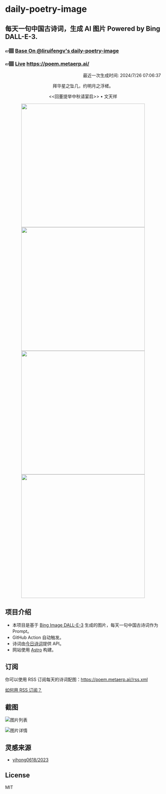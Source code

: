 
# daily-poetry-image

## 每天一句中国古诗词，生成 AI 图片 Powered by Bing DALL-E-3.

### 👉🏽 [Base On @liruifengv's daily-poetry-image](https://github.com/liruifengv/daily-poetry-image)

### 👉🏽 [Live](https://poem.metaerp.ai/) https://poem.metaerp.ai/

<p align="right">
  最近一次生成时间: 2024/7/26 07:06:37
</p>
<p align="center">
拜华星之坠几，约明月之浮槎。
</p>
<p align="center">
<<回董提举中秋请宴启>> • 文天祥
</p>
<p align="center">
<img src="https://tse4.mm.bing.net/th/id/OIG2.NrZqzAcQfydCh_VDe.6b" height="400" width="400" />
<img src="https://tse4.mm.bing.net/th/id/OIG2.lUzoh9OXjQxUp_m0zbaW" height="400" width="400" />
<img src="https://tse4.mm.bing.net/th/id/OIG2.oiIbsWM0JAxz0eZfBf3i" height="400" width="400" />
<img src="https://tse1.mm.bing.net/th/id/OIG2.wt_DDga2BInIvQvk_mr3" height="400" width="400" />
</p>

## 项目介绍

-   本项目是基于 [Bing Image DALL-E-3](https://www.bing.com/images/create) 生成的图片，每天一句中国古诗词作为 Prompt。
-   GitHub Action 自动触发。
-   诗词由[今日诗词](https://www.jinrishici.com/)提供 API。
-   网站使用 [Astro](https://astro.build) 构建。

## 订阅

你可以使用 RSS 订阅每天的诗词配图：https://poem.metaerp.ai//rss.xml

[如何用 RSS 订阅？](https://zhuanlan.zhihu.com/p/55026716)

## 截图

![图片列表](./screenshots/01.png)

![图片详情](./screenshots/02.png)

## 灵感来源

-   [yihong0618/2023](https://github.com/yihong0618/2023)

## License

MIT
